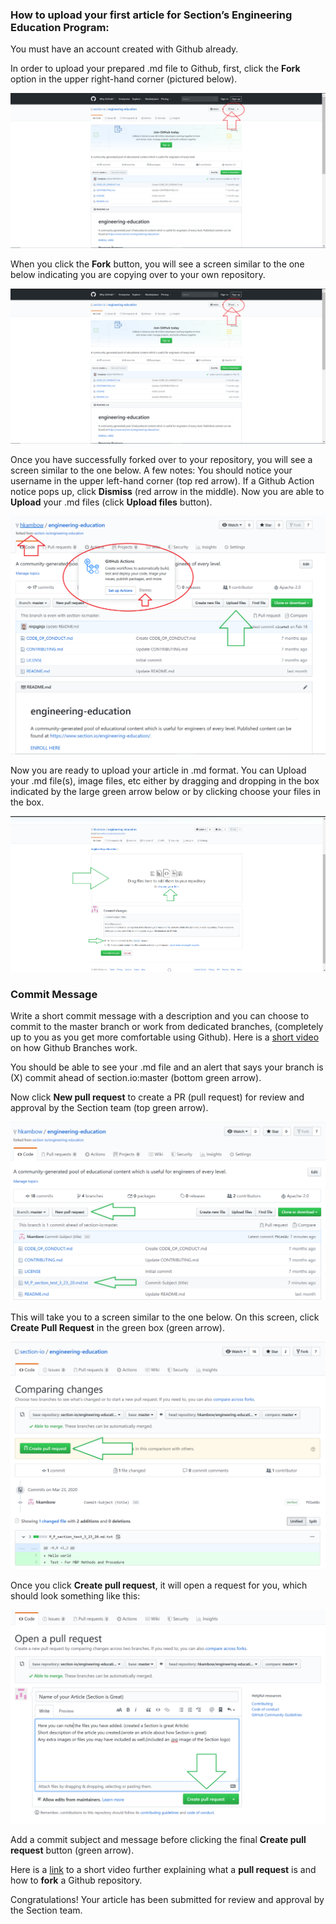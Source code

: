 ### How to upload your first article for Section’s Engineering Education Program:

You must have an account created with Github already.

In order to upload your prepared .md file to Github, first, click the **Fork** option in the upper right-hand corner (pictured below).

![Fork Image](fork_image.png)

When you click the **Fork** button, you will see a screen similar to the one below indicating you are copying over to your own repository.

![Forking Image](fork_image.png)

Once you have successfully forked over to your repository, you will see a screen similar to the one below. A few notes:
You should notice your username in the upper left-hand corner (top red arrow).
If a Github Action notice pops up, click **Dismiss** (red arrow in the middle).
Now you are able to **Upload** your .md files (click **Upload files** button).


![Forked Image](forked_image.png)

Now you are ready to upload your article in .md format. You can Upload your .md file(s), image files, etc either by dragging and dropping in the box indicated by the large green arrow below or by clicking choose your files in the box.

![Upload Image](upload_image.png)

### Commit Message
Write a short commit message with a description and you can choose to commit to the master branch or work from dedicated branches, (completely up to you as you get more comfortable using Github). Here is a [short video](https://www.youtube.com/watch?v=oPpnCh7InLY&t=577s) 
on how Github Branches work.

You should be able to see your .md file and an alert that says your branch is (X) commit ahead of section.io:master (bottom green arrow). 

Now click **New pull request** to create a PR (pull request) for review and approval by the Section team (top green arrow).

![Uploaded Image](uploaded_image.png)


This will take you to a screen similar to the one below. On this screen, click **Create Pull Request** in the green box (green arrow).

![Comparing Changes Image](comparing_changes_image.png)


Once you click **Create pull request**, it will open a request for you, which should look something like this:

![OpenPR_image](openPR_image2_.PNG)

Add a commit subject and message before clicking the final **Create pull request** button (green arrow).

Here is a [link](https://www.youtube.com/watch?v=nT8KGYVurIU&t=47s) to a short video further explaining what a **pull request** is and how to **fork** a Github repository.


Congratulations! Your article has been submitted for review and approval by the Section team.

